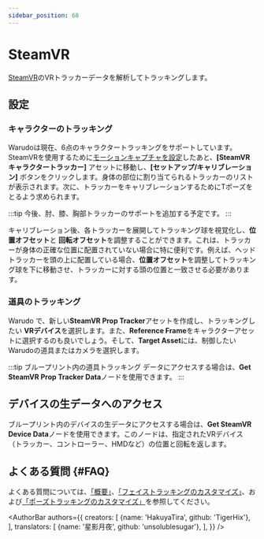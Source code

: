 ```yaml
---
sidebar_position: 68
---
```


# SteamVR

[SteamVR](https://store.steampowered.com/app/250820/SteamVR/)のVRトラッカーデータを解析してトラッキングします。

## 設定

### キャラクターのトラッキング

Warudoは現在、6点のキャラクタートラッキングをサポートしています。SteamVRを使用するために[モーションキャプチャを設定](body-tracking)したあと、**[SteamVR キャラクタートラッカー]** アセットに移動し、**[セットアップ/キャリブレーション]** ボタンをクリックします。身体の部位に割り当てられるトラッカーのリストが表示されます。次に、トラッカーをキャリブレーションするためにTポーズをとるよう求められます。

:::tip
今後、肘、膝、胸部トラッカーのサポートを追加する予定です。
:::

キャリブレーション後、各トラッカーを展開してトラッキング球を視覚化し、**位置オフセット**と **回転オフセット**を調整することができます。これは、トラッカーが身体の正確な位置に配置されていない場合に特に便利です。例えば、ヘッドトラッカーを頭の上に配置している場合、**位置オフセット**を調整してトラッキング球を下に移動させ、トラッカーに対する頭の位置と一致させる必要があります。

### 道具のトラッキング

Warudo で、新しい**SteamVR Prop Tracker**アセットを作成し、トラッキングしたい **VRデバイス**を選択します。また、**Reference Frame**をキャラクターアセットに選択するのも良いでしょう。そして、**Target Asset**には、制御したいWarudoの道具またはカメラを選択します。

:::tip
ブループリント内の道具トラッキング データにアクセスする場合は、**Get SteamVR Prop Tracker Data**ノードを使用できます。
:::

## デバイスの生データへのアクセス

ブループリント内のデバイスの生データにアクセスする場合は、**Get SteamVR Device Data**ノードを使用できます。このノードは、指定されたVRデバイス（トラッカー、コントローラー、HMDなど）の位置と回転を返します。

## よくある質問 {#FAQ}

よくある質問については、[「概要」](overview#FAQ)、[「フェイストラッキングのカスタマイズ」](face-tracking#FAQ)、および[「ポーズトラッキングのカスタマイズ」](body-tracking#FAQ)を参照してください。

<AuthorBar authors={{
  creators: [
    {name: 'HakuyaTira', github: 'TigerHix'},
  ],
  translators: [
    {name: '星影月夜', github: 'unsolublesugar'},
  ],
}} />
